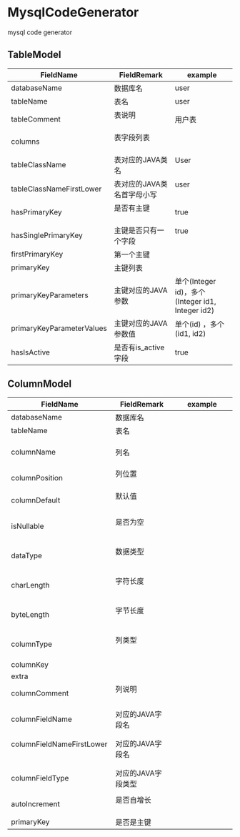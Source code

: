 # MysqlCodeGenerator
mysql code generator

## TableModel

|FieldName                |FieldRemark            |example
|-------------------------|-----------------------|-----------------
|databaseName             |数据库名                 |user
|tableName                |表名                    |user
|tableComment             |表说明                   |用户表
|columns                  |表字段列表                |
|tableClassName           |表对应的JAVA类名          |User                    
|tableClassNameFirstLower |表对应的JAVA类名首字母小写  |user                            
|hasPrimaryKey            |是否有主键                |true              
|hasSinglePrimaryKey      |主键是否只有一个字段        |true                      
|firstPrimaryKey          |第一个主键                |
|primaryKey               |主键列表                  |
|primaryKeyParameters     |主键对应的JAVA参数         |单个(Integer id)，多个(Integer id1, Integer id2)
|primaryKeyParameterValues|主键对应的JAVA参数值       |单个(id) ，多个(id1, id2)
|hasIsActive              |是否有is_active字段       |true

## ColumnModel

|FieldName                    |FieldRemark            |example
|-------------------------    |-----------------------|-----------------
|databaseName                 |数据库名                 |                                                                  
|tableName                    |表名                     |                                                             
|columnName                   |列名                     |                                                              
|columnPosition               |列位置                   |                                                       
|columnDefault                |默认值                   |                                                      
|isNullable                   |是否为空                 |                                                                     
|dataType                     |数据类型                 |                                                                   
|charLength                   |字符长度                 |                                                                      
|byteLength                   |字节长度                 |                                                                     
|columnType                   |列类型                   |                                                                    
|columnKey                    |                        |                                                                
|extra                        |                        |                                                            
|columnComment                |列说明                   |                                                      
|columnFieldName              |对应的JAVA字段名          |                                                              
|columnFieldNameFirstLower    |对应的JAVA字段名          |                                                                     
|columnFieldType              |对应的JAVA字段类型        |                                                              
|autoIncrement                |是否自增长                |                                                        
|primaryKey                   |是否是主键                |                           



